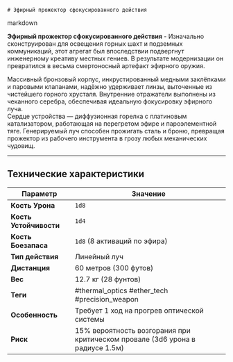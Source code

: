 	# Эфирный прожектор сфокусированного действия 
markdown

**Эфирный прожектор сфокусированного действия**  -  Изначально сконструирован для освещения горных шахт и подземных коммуникаций, этот агрегат был впоследствии подвергнут инженерному креативу местных гениев. В результате модернизации он превратился в весьма смертоносный артефакт эфирного оружия.

Массивный бронзовый корпус, инкрустированный медными заклёпками и паровыми клапанами, надёжно удерживает линзы, выточенные из чистейшего горного хрусталя. Внутренние отражатели выполнены из чеканного серебра, обеспечивая идеальную фокусировку эфирного луча.  
Сердце устройства — диффузионная горелка с платиновым катализатором, работающая на перегретом эфире и пароэлементной тяге. Генерируемый луч способен прожигать сталь и броню, превращая прожектор из рабочего инструмента в грозу любых механических чудовищ.

---
## Технические характеристики

| Параметр               | Значение                                                                                                  |
| ---------------------- | --------------------------------------------------------------------------------------------------------- |
| **Кость Урона**        | `1d8`                                                        |
| **Кость Устойчивости** | `1d4`                                                                                                     |
| **Кость Боезапаса**    | `1d8` (8 активаций по  эфира)                                                                          |
| **Тип действия**       | Линейный луч                                                                                              |
| **Дистанция**          | 60 метров (300 футов)                                                                                     |
| **Вес**                | 12.7 кг (28 фунтов)                                                                                       |
| **Теги**               | #thermal_optics #ether_tech #precision_weapon                                                             |
| **Особенность**        | Требует 1 ход на прогрев оптической системы                                                               |
| **Риск**               | 15% вероятность возгорания при критическом провале (3d6 урона в радиусе 1.5м)          